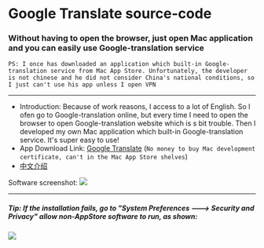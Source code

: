 Google Translate source-code
================

### Without having to open the browser, just open Mac application and you can easily use Google-translation service

`PS: I once has downloaded an application which built-in Google-translation service from Mac App Store. Unfortunately, the developer is not chinese and he did not consider China's national conditions, so I just can't use his app unless I open VPN`

---

- Introduction: Because of work reasons, I access to a lot of English. So I ofen go to Google-translation online, but every time I need to open the browser to open Google-translation website which is s bit trouble. Then I developed my own Mac application which built-in Google-translation service. It's super easy to use!
- App Download Link: [Google Translate](http://share.weiyun.com/ad92f95c3e9d333e351bfcd351adf45b)  (`No money to buy Mac development certificate, can't in the Mac App Store shelves`)
- [中文介绍](https://liman123.github.io/2015/12/12/[%E7%BD%AE%E9%A1%B6]%20%E5%BC%80%E5%8F%91%E7%9A%84%E7%AC%AC%E4%B8%80%E6%AC%BEMac%E5%BA%94%E7%94%A8/)

Software screenshot:
![](http://7sbo4v.com1.z0.glb.clouddn.com/%E5%B1%8F%E5%B9%95%E5%BF%AB%E7%85%A7%202015-11-18%20%E4%B8%8A%E5%8D%8811.57.44.png)

---

##### Tip: If the installation fails, go to "System Preferences ---> Security and Privacy" allow non-AppStore software to run, as shown:

![](http://7sbo4v.com1.z0.glb.clouddn.com/5BEF9AD1-0CEB-413A-94C7-2BEE41C61170.png)